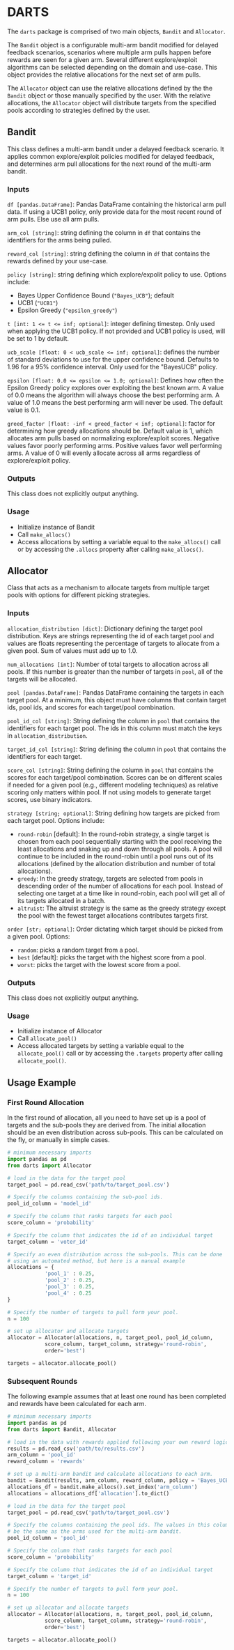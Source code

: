 # DARTS
The `darts` package is comprised of two main objects, `Bandit` and `Allocator`. 

The `Bandit` object is a configurable multi-arm bandit modified for delayed feedback scenarios, scenarios where multiple arm pulls happen before rewards are seen for a given arm. Several different explore/exploit algorithms can be selected depending on the domain and use-case. This object provides the relative allocations for the next set of arm pulls. 

The `Allocator` object can use the relative allocations defined by the the `Bandit` object or those manually specified by the user. With the relative allocations, the `Allocator` object will distribute targets from the specified pools according to strategies defined by the user.

## Bandit
This class defines a multi-arm bandit under a delayed feedback scenario. It applies common explore/exploit policies modified for delayed feedback, and determines arm pull allocations for the next round of the multi-arm bandit.
### Inputs
`df [pandas.DataFrame]`: Pandas DataFrame containing the historical arm pull data. If using a UCB1 policy, only provide data for the most recent round of arm pulls. Else use all arm pulls.

`arm_col [string]`: string defining the column in `df` that contains the identifiers for the arms being pulled.

`reward_col [string]`: string defining the column in `df` that contains the rewards defined by your use-case.

`policy [string]`: string defining which explore/expolit policy to use. Options include:
- Bayes Upper Confidence Bound (`"Bayes_UCB"`); default
- UCB1 (`"UCB1"`)
- Epsilon Greedy (`"epsilon_greedy"`)

`t [int: 1 <= t <= inf; optional]`: integer defining timestep. Only used when applying the UCB1 policy. If not provided and UCB1 policy is used, will be set to 1 by default.

`ucb_scale [float: 0 < ucb_scale <= inf; optional]`: defines the number of standard deviations to use for the upper confidence bound. Defaults to 1.96 for a 95% confidence interval. Only used for the "BayesUCB" policy.

`epsilon [float: 0.0 <= epsilon <= 1.0; optional]`: Defines how often the Epsilon Greedy policy explores over exploiting the best known arm. A value of 0.0 means the algorithm will always choose the best performing arm. A value of 1.0 means the best performing arm will never be used. The default value is 0.1.

`greed_factor [float: -inf < greed_factor < inf; optional]`: factor for determining how greedy allocations should be. Default value is 1, which allocates arm pulls based on normalizing explore/exploit scores. Negative values favor poorly performing arms. Positive values favor well performing arms. A value of 0 will evenly allocate across all arms regardless of explore/exploit policy. 
### Outputs
This class does not explicitly output anything.
### Usage
- Initialize instance of Bandit
- Call `make_allocs()`
- Access allocations by setting a variable equal to the `make_allocs()` call or by accessing the `.allocs` property after calling `make_allocs()`.

## Allocator
Class that acts as a mechanism to allocate targets from multiple target pools with options for different picking strategies.
### Inputs
`allocation_distribution [dict]`: Dictionary defining the target pool distribution. Keys are strings representing the id of each target pool and values are floats representing the percentage of targets to allocate from a given pool. Sum of values must add up to 1.0.

`num_allocations [int]`: Number of total targets to allocation across all pools. If this number is greater than the number of targets in `pool`, all of the targets will be allocated.

`pool [pandas.DataFrame]`: Pandas DataFrame containing the targets in each target pool. At a minimum, this object must have columns that contain target ids, pool ids, and scores for each target/pool combination.

`pool_id_col [string]`: String defining the column in `pool` that contains the identifiers for each target pool. The ids in this column must match the keys in `allocation_distribution`.

`target_id_col [string]`: String defining the column in `pool` that contains the identifiers for each target.

`score_col [string]`: String defining the column in `pool` that contains the scores for each target/pool combination. Scores can be on different scales if needed for a given pool (e.g., different modeling techniques) as relative scoring only matters within pool. If not using models to generate target scores, use binary indicators.

`strategy [string; optional]`: String defining how targets are picked from each target pool. Options include:
- `round-robin` [default]: In the round-robin strategy, a single target is chosen from each pool sequentially starting with the pool receiving the least allocations and snaking up and down through all pools. A pool will continue to be included in the round-robin until a pool runs out of its allocations (defined by the allocation distribution and number of total allocations). 
- `greedy`: In the greedy strategy, targets are selected from pools in descending order of the number of allocations for each pool. Instead of selecting one target at a time like in round-robin, each pool will get all of its targets allocated in a batch.
- `altruist`: The altruist strategy is the same as the greedy strategy except the pool with the fewest target allocations contributes targets first.

`order [str; optional]`:  Order dictating which target should be picked from a given pool. Options:
- `random`: picks a random target from a pool.
- `best` [default]: picks the target with the highest score from a pool.
- `worst`: picks the target with the lowest score from a pool.
 ### Outputs
This class does not explicitly output anything.
### Usage
- Initialize instance of Allocator
- Call `allocate_pool()`
- Access allocated targets by setting a variable equal to the `allocate_pool()` call or by accessing the `.targets` property after calling `allocate_pool()`.

## Usage Example
### First Round Allocation
In the first round of allocation, all you need to have set up is a pool of targets and the sub-pools they are derived from. The initial allocation should be an even distribution across sub-pools. This can be calculated on the fly, or manually in simple cases.
```python
# minimum necessary imports
import pandas as pd
from darts import Allocator

# load in the data for the target pool
target_pool = pd.read_csv('path/to/target_pool.csv')

# Specify the columns containing the sub-pool ids.
pool_id_column = 'model_id'

# Specify the column that ranks targets for each pool
score_column = 'probability'

# Specify the column that indicates the id of an individual target
target_column = 'voter_id'

# Specify an even distribution across the sub-pools. This can be done
# using an automated method, but here is a manual example
allocations = {
            'pool_1' : 0.25,
			'pool_2' : 0.25,
			'pool_3' : 0.25,
			'pool_4' : 0.25
}

# Specify the number of targets to pull form your pool.
n = 100

# set up allocator and allocate targets
allocator = Allocator(allocations, n, target_pool, pool_id_column,
			score_column, target_column, strategy='round-robin',
			order='best')

targets = allocator.allocate_pool()
```
### Subsequent Rounds
The following example assumes that at least one round has been completed and rewards have been calculated for each arm.
```python
# minimum necessary imports
import pandas as pd
from darts import Bandit, Allocator

# load in the data with rewards applied following your own reward logic
results = pd.read_csv('path/to/results.csv')
arm_column = 'pool_id'
reward_column = 'rewards'

# set up a multi-arm bandit and calculate allocations to each arm.
bandit = Bandit(results, arm_column, reward_column, policy = 'Bayes_UCB')
allocations_df = bandit.make_allocs().set_index('arm_column')
allocations = allocations_df['allocation'].to_dict()

# load in the data for the target pool
target_pool = pd.read_csv('path/to/target_pool.csv')

# Specify the columns containing the pool ids. The values in this column must
# be the same as the arms used for the multi-arm bandit.
pool_id_column = 'pool_id'

# Specify the column that ranks targets for each pool
score_column = 'probability'

# Specify the column that indicates the id of an individual target
target_column = 'target_id'

# Specify the number of targets to pull form your pool.
n = 100

# set up allocator and allocate targets
allocator = Allocator(allocations, n, target_pool, pool_id_column,
			score_column, target_column, strategy='round-robin',
			order='best')

targets = allocator.allocate_pool()
```